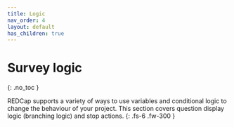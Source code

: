 ```yaml
---
title: Logic
nav_order: 4
layout: default
has_children: true
---
```


# Survey logic
{: .no_toc }

REDCap supports a variety of ways to use variables and conditional logic to change the behaviour of your project. This section covers question display logic (branching logic) and stop actions.
{: .fs-6 .fw-300 }
